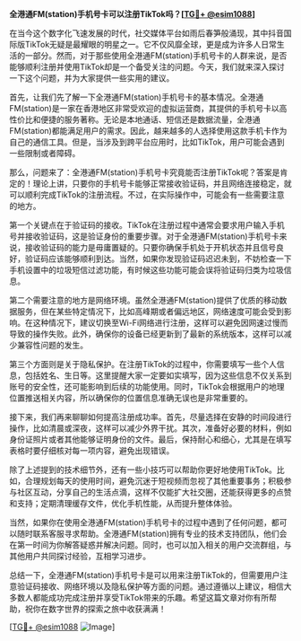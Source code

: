 **全港通FM(station)手机号卡可以注册TikTok吗？[[TG💪+ @esim1088](https://t.me/s/esim1088)]**

在当今这个数字化飞速发展的时代，社交媒体平台如雨后春笋般涌现，其中抖音国际版TikTok无疑是最耀眼的明星之一。它不仅风靡全球，更是成为许多人日常生活的一部分。然而，对于那些使用全港通FM(station)手机号卡的人群来说，是否能够顺利注册并使用TikTok却是一个备受关注的问题。今天，我们就来深入探讨一下这个问题，并为大家提供一些实用的建议。

首先，让我们先了解一下全港通FM(station)手机号卡的基本情况。全港通FM(station)是一家在香港地区非常受欢迎的虚拟运营商，其提供的手机号卡以高性价比和便捷的服务著称。无论是本地通话、短信还是数据流量，全港通FM(station)都能满足用户的需求。因此，越来越多的人选择使用这款手机卡作为自己的通信工具。但是，当涉及到跨平台应用时，比如TikTok，用户可能会遇到一些限制或者障碍。

那么，问题来了：全港通FM(station)手机号卡究竟能否注册TikTok呢？答案是肯定的！理论上讲，只要你的手机号卡能够正常接收验证码，并且网络连接稳定，就可以顺利完成TikTok的注册流程。不过，在实际操作中，可能会有一些需要注意的地方。

第一个关键点在于验证码的接收。TikTok在注册过程中通常会要求用户输入手机号并接收验证码，这是验证身份的重要步骤。对于全港通FM(station)手机号卡来说，接收验证码的能力是毋庸置疑的。只要你确保手机处于开机状态并且信号良好，验证码应该能够顺利到达。当然，如果你发现验证码迟迟未到，不妨检查一下手机设置中的垃圾短信过滤功能，有时候这些功能可能会误将验证码归类为垃圾信息。

第二个需要注意的地方是网络环境。虽然全港通FM(station)提供了优质的移动数据服务，但在某些特定情况下，比如高峰期或者偏远地区，网络速度可能会受到影响。在这种情况下，建议切换至Wi-Fi网络进行注册，这样可以避免因网速过慢而导致的操作失败。此外，确保你的设备已经更新到了最新的系统版本，这样可以减少兼容性问题的发生。

第三个方面则是关于隐私保护。在注册TikTok的过程中，你需要填写一些个人信息，包括姓名、生日等。这里提醒大家一定要如实填写，因为这些信息不仅关系到账号的安全性，还可能影响到后续的功能使用。同时，TikTok会根据用户的地理位置推送相关内容，所以确保你的位置信息准确无误也是非常重要的。

接下来，我们再来聊聊如何提高注册成功率。首先，尽量选择在安静的时间段进行操作，比如清晨或深夜，这样可以减少外界干扰。其次，准备好必要的材料，例如身份证照片或者其他能够证明身份的文件。最后，保持耐心和细心，尤其是在填写表格时要仔细核对每一项内容，避免出现错误。

除了上述提到的技术细节外，还有一些小技巧可以帮助你更好地使用TikTok。比如，合理规划每天的使用时间，避免沉迷于短视频而忽视了其他重要事务；积极参与社区互动，分享自己的生活点滴，这样不仅能扩大社交圈，还能获得更多的点赞和支持；定期清理缓存文件，优化手机性能，从而提升整体体验。

当然，如果你在使用全港通FM(station)手机号卡的过程中遇到了任何问题，都可以随时联系客服寻求帮助。全港通FM(station)拥有专业的技术支持团队，他们会在第一时间为你解答疑惑并解决问题。同时，也可以加入相关的用户交流群组，与其他用户共同探讨经验，互相学习进步。

总结一下，全港通FM(station)手机号卡是可以用来注册TikTok的，但需要用户注意验证码接收、网络环境以及隐私保护等方面的问题。通过遵循以上建议，相信大多数人都能成功完成注册并享受TikTok带来的乐趣。希望这篇文章对你有所帮助，祝你在数字世界的探索之旅中收获满满！

[[TG💪+ @esim1088](https://t.me/s/esim1088) ![Image](https://i.postimg.cc/4NQfJmqS/Snipaste-2025-05-13-00-14-12.png)]